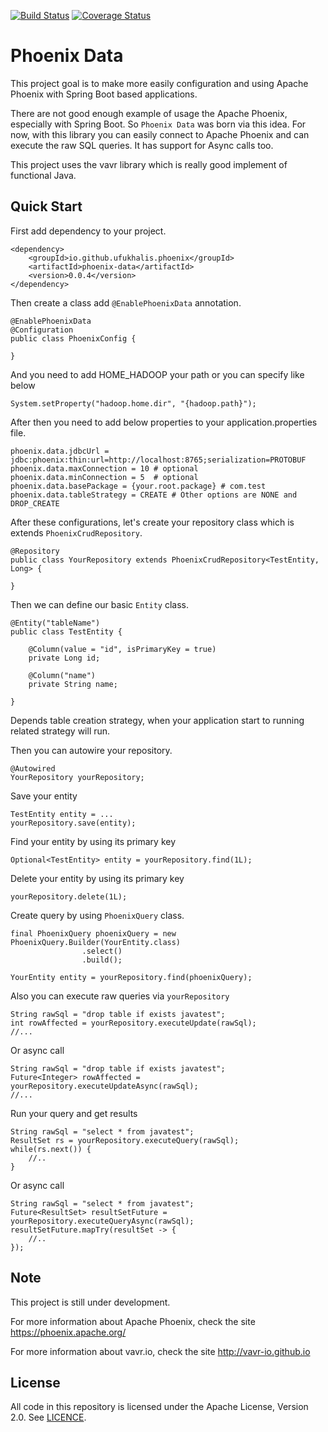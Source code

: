 [![Build Status](https://travis-ci.com/ufukhalis/phoenix-data.svg?branch=master)](https://travis-ci.com/ufukhalis/phoenix-data) [![Coverage Status](https://coveralls.io/repos/github/ufukhalis/phoenix-data/badge.svg)](https://coveralls.io/github/ufukhalis/phoenix-data)

Phoenix Data 
===================

This project goal is to make more easily configuration and using Apache Phoenix with Spring Boot based
applications. 

There are not good enough example of usage the Apache Phoenix, especially with Spring Boot. 
So ``Phoenix Data`` was born via this idea. For now, with this library you can easily connect
to Apache Phoenix and can execute the raw SQL queries. It has support for Async calls too.

This project uses the vavr library which is really good implement of functional Java.


Quick Start
---

First add dependency to your project.

    <dependency>
        <groupId>io.github.ufukhalis.phoenix</groupId>
        <artifactId>phoenix-data</artifactId>
        <version>0.0.4</version>
    </dependency>

Then create a class add `@EnablePhoenixData` annotation.

    @EnablePhoenixData
    @Configuration
    public class PhoenixConfig {
    
    }

And you need to add HOME_HADOOP your path or you can specify like below

    System.setProperty("hadoop.home.dir", "{hadoop.path}");

After then you need to add below properties to your application.properties file.

    phoenix.data.jdbcUrl = jdbc:phoenix:thin:url=http://localhost:8765;serialization=PROTOBUF
    phoenix.data.maxConnection = 10 # optional
    phoenix.data.minConnection = 5  # optional
    phoenix.data.basePackage = {your.root.package} # com.test
    phoenix.data.tableStrategy = CREATE # Other options are NONE and DROP_CREATE
    
After these configurations, let's create your repository class which is extends `PhoenixCrudRepository`.

    @Repository
    public class YourRepository extends PhoenixCrudRepository<TestEntity, Long> {
    
    }

Then we can define our basic `Entity` class.

    @Entity("tableName")
    public class TestEntity {
        
        @Column(value = "id", isPrimaryKey = true)
        private Long id;
        
        @Column("name")
        private String name;
        
    }    
    
Depends table creation strategy, when your application start to running
related strategy will run.


Then you can autowire your repository.

    @Autowired
    YourRepository yourRepository; 

Save your entity

    TestEntity entity = ...
    yourRepository.save(entity);

Find your entity by using its primary key

    Optional<TestEntity> entity = yourRepository.find(1L);

Delete your entity by using its primary key

    yourRepository.delete(1L);
    
Create query by using `PhoenixQuery` class.

    final PhoenixQuery phoenixQuery = new PhoenixQuery.Builder(YourEntity.class)
                    .select()
                    .build();

    YourEntity entity = yourRepository.find(phoenixQuery);

Also you can execute raw queries via `yourRepository`

    String rawSql = "drop table if exists javatest";
    int rowAffected = yourRepository.executeUpdate(rawSql);
    //...

Or async call

    String rawSql = "drop table if exists javatest";
    Future<Integer> rowAffected = yourRepository.executeUpdateAsync(rawSql);
    //...

Run your query and get results

    String rawSql = "select * from javatest";
    ResultSet rs = yourRepository.executeQuery(rawSql);
    while(rs.next()) {
        //..
    }

Or async call

    String rawSql = "select * from javatest";
    Future<ResultSet> resultSetFuture = yourRepository.executeQueryAsync(rawSql);
    resultSetFuture.mapTry(resultSet -> {
        //..
    });

Note
---

This project is still under development.

For more information about Apache Phoenix, check the site https://phoenix.apache.org/

For more information about vavr.io, check the site http://vavr-io.github.io

License
---

All code in this repository is licensed under the Apache License, Version 2.0. See [LICENCE](./LICENSE).